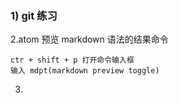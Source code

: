 ### 1) git 练习

2.atom 预览 markdown 语法的结果命令
```
ctr + shift + p 打开命令输入框
输入 mdpt(markdown preview toggle)
```

3.

